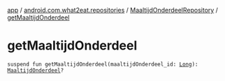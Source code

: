 [app](../../index.md) / [android.com.what2eat.repositories](../index.md) / [MaaltijdOnderdeelRepository](index.md) / [getMaaltijdOnderdeel](./get-maaltijd-onderdeel.md)

# getMaaltijdOnderdeel

`suspend fun getMaaltijdOnderdeel(maaltijdOnderdeel_id: `[`Long`](https://kotlinlang.org/api/latest/jvm/stdlib/kotlin/-long/index.html)`): `[`MaaltijdOnderdeel`](../../android.com.what2eat.model/-maaltijd-onderdeel/index.md)`?`